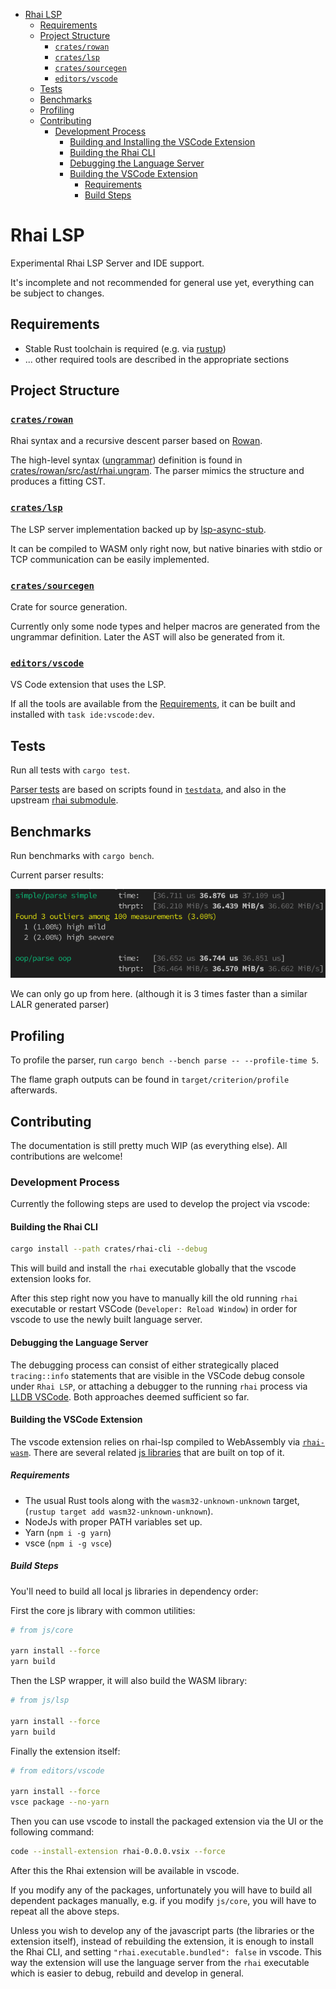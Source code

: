 - [Rhai LSP](#rhai-lsp)
  - [Requirements](#requirements)
  - [Project Structure](#project-structure)
    - [`crates/rowan`](#cratesrowan)
    - [`crates/lsp`](#crateslsp)
    - [`crates/sourcegen`](#cratessourcegen)
    - [`editors/vscode`](#editorsvscode)
  - [Tests](#tests)
  - [Benchmarks](#benchmarks)
  - [Profiling](#profiling)
  - [Contributing](#contributing)
    - [Development Process](#development-process)
      - [Building and Installing the VSCode Extension](#building-and-installing-the-vscode-extension)
      - [Building the Rhai CLI](#building-the-rhai-cli)
      - [Debugging the Language Server](#debugging-the-language-server)
      - [Building the VSCode Extension](#building-the-vscode-extension)
        - [Requirements](#requirements-1)
        - [Build Steps](#build-steps)

# Rhai LSP

Experimental Rhai LSP Server and IDE support.

It's incomplete and not recommended for general use yet, everything can be subject to changes.

## Requirements

- Stable Rust toolchain is required (e.g. via [rustup](https://rustup.rs/))
- ... other required tools are described in the appropriate sections

## Project Structure

### [`crates/rowan`](crates/rowan)

Rhai syntax and a recursive descent parser based on [Rowan](https://github.com/rust-analyzer/rowan).

The high-level syntax ([ungrammar](https://rust-analyzer.github.io/blog/2020/10/24/introducing-ungrammar.html)) definition is found in [crates/rowan/src/ast/rhai.ungram](crates/rowan/src/ast/rhai.ungram). The parser mimics the structure and produces a fitting CST.

### [`crates/lsp`](crates/lsp)

The LSP server implementation backed up by [lsp-async-stub](https://github.com/tamasfe/taplo/tree/master/lsp-async-stub).

It can be compiled to WASM only right now, but native binaries with stdio or TCP communication can be easily implemented.

### [`crates/sourcegen`](crates/sourcegen)

Crate for source generation.

Currently only some node types and helper macros are generated from the ungrammar definition. Later the AST will also be generated from it.

### [`editors/vscode`](ide/vscode)

VS Code extension that uses the LSP.

If all the tools are available from the [Requirements](#requirements), it can be built and installed with `task ide:vscode:dev`.

## Tests

Run all tests with `cargo test`.

[Parser tests](crates/rowan/tests) are based on scripts found in [`testdata`](testdata), and also in the upstream [rhai submodule](rhai/scripts).

## Benchmarks

Run benchmarks with `cargo bench`.

Current parser results:

![bench](images/bench.png)

We can only go up from here. (although it is 3 times faster than a similar LALR generated parser)

## Profiling

To profile the parser, run `cargo bench --bench parse -- --profile-time 5`.

The flame graph outputs can be found in `target/criterion/profile` afterwards.

## Contributing

The documentation is still pretty much WIP (as everything else). All contributions are welcome!

### Development Process

Currently the following steps are used to develop the project via vscode:

#### Building the Rhai CLI

```sh
cargo install --path crates/rhai-cli --debug
```

This will build and install the `rhai` executable globally that the vscode extension looks for.

After this step right now you have to manually kill the old running `rhai` executable or restart VSCode (`Developer: Reload Window`) in order for vscode to use the newly built language server.

#### Debugging the Language Server

The debugging process can consist of either strategically placed `tracing::info` statements that are visible in the VSCode debug console under `Rhai LSP`, or attaching a debugger to the running `rhai` process via [LLDB VSCode](https://marketplace.visualstudio.com/items?itemName=lanza.lldb-vscode). Both approaches deemed sufficient so far.

#### Building the VSCode Extension

The vscode extension relies on rhai-lsp compiled to WebAssembly via [`rhai-wasm`](./crates/rhai-wasm). There are several related [js libraries](./js) that are built on top of it.

##### Requirements

- The usual Rust tools along with the `wasm32-unknown-unknown` target, (`rustup target add wasm32-unknown-unknown`).
- NodeJs with proper PATH variables set up.
- Yarn (`npm i -g yarn`)
- vsce (`npm i -g vsce`)

##### Build Steps

You'll need to build all local js libraries in dependency order:

First the core js library with common utilities:

```sh
# from js/core

yarn install --force
yarn build
```

Then the LSP wrapper, it will also build the WASM library:

```sh
# from js/lsp

yarn install --force
yarn build
```

Finally the extension itself:

```sh
# from editors/vscode

yarn install --force
vsce package --no-yarn
```

Then you can use vscode to install the packaged extension via the UI or the following command:

```sh
code --install-extension rhai-0.0.0.vsix --force
```

After this the Rhai extension will be available in vscode.

If you modify any of the packages, unfortunately you will have to build all dependent packages manually, e.g. if you modify `js/core`, you will have to repeat all the above steps.

Unless you wish to develop any of the javascript parts (the libraries or the extension itself), instead of rebuilding the extension, it is enough to install the Rhai CLI, and setting `"rhai.executable.bundled": false` in vscode. This way the extension will use the language server from the `rhai` executable which is easier to debug, rebuild and develop in general.
